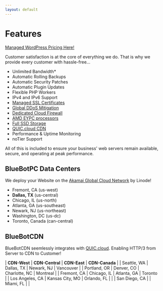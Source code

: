 ```yaml
---
layout: default
---
```

# Features

[Managed WordPress Pricing Here!](https://www.bluebotpc.com/pages/wordpress)

Customer satisfaction is at the core of everything we do. That is why we provide every customer with hassle-free...

- Unlimited Bandwidth*
- Automatic Rolling Backups
- Automatic Security Patches
- Automatic Plugin Updates
- Flexible PHP Workers
- IPv4 and IPv6 Support
- [Managed SSL Certificates](https://www.letsencrypt.org/)
- [Global DDoS Mitigation](https://www.linode.com/products/ddos/)
- [Dedicated Cloud Firewall](https://www.linode.com/products/cloud-firewall/)
- [AMD EYPC processors](https://www.amd.com/en/processors/epyc-7003-series)
- [Full SSD Storage](https://www.linode.com/blog/linode/linode-cloud-ssds-double-ram-much-more/)
- [QUIC.cloud CDN](https://www.quic.cloud/quic-cloud-services-and-features/quic-cloud-cdn-service/)
- Performance & Uptime Monitoring
- noTier Support

All of this is included to ensure your business' web servers remain available, secure, and operating at peak performance.

## BlueBotPC Data Centers

We deploy your Website on the [Akamai Global Cloud Network](https://www.linode.com/global-infrastructure/) by Linode!

- Fremont, CA (us-west)
- **Dallas, TX** (us-central)
- Chicago, IL (us-north)
- Atlanta, GA (us-southeast)
- Newark, NJ (us-northeast)
- Washington, DC (us-dc)
- Toronto, Canada (can-central)

## BlueBotCDN

BlueBotCDN seemlessly integrates with [QUIC.cloud](https://www.quic.cloud/cdn-network/). Enabling HTTP/3 from Server to CDN to Customer!

| **CDN-West**    | **CDN-Central** | **CDN-East**  | **CDN-Canada** |
| Seattle, WA     | Dallas, TX      | Newark, NJ    | Vancouver      |
| Portland, OR    | Denver, CO      | Charlotte, NC | Montreal       |
| Fremont, CA     | Chicago, IL     | Atlanta, GA   | Toronto        |
| Los Angeles, CA | Kansas City, MO | Orlando, FL   |                |
| San Diego, CA   |                 | Miami, FL     |                |
